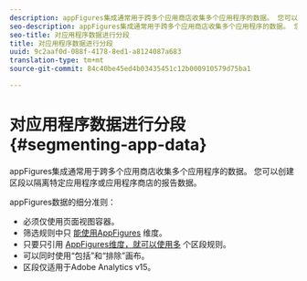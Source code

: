 ```yaml
---
description: appFigures集成通常用于跨多个应用商店收集多个应用程序的数据。 您可以创建区段以隔离特定应用程序或应用程序商店的报告数据。
seo-description: appFigures集成通常用于跨多个应用商店收集多个应用程序的数据。 您可以创建区段以隔离特定应用程序或应用程序商店的报告数据。
seo-title: 对应用程序数据进行分段
title: 对应用程序数据进行分段
uuid: 9c2aaf0d-088f-4178-8ed1-a8124087a683
translation-type: tm+mt
source-git-commit: 84c40be45ed4b03435451c12b000910579d75ba1

---
```



# 对应用程序数据进行分段{#segmenting-app-data}

appFigures集成通常用于跨多个应用商店收集多个应用程序的数据。 您可以创建区段以隔离特定应用程序或应用程序商店的报告数据。

appFigures数据的细分准则：

* 必须仅使用页面视图容器。
* 筛选规则中只 [能使用AppFigures](/help/import/data-connectors/appfigures-overview/appfigures-metrics.md) 维度。
* 只要只引用 [AppFigures维度，就可以使用多](/help/import/data-connectors/appfigures-overview/appfigures-segment-filter.md) 个区段规则。
* 可以同时使用“包括”和“排除”画布。
* 区段仅适用于Adobe Analytics v15。
